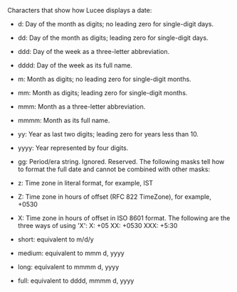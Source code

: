 Characters that show how Lucee displays a date:
- d: Day of the month as digits; no leading zero for single-digit days.
- dd: Day of the month as digits; leading zero for single-digit days.
- ddd: Day of the week as a three-letter abbreviation.
- dddd: Day of the week as its full name.
- m: Month as digits; no leading zero for single-digit months.
- mm: Month as digits; leading zero for single-digit months.
- mmm: Month as a three-letter abbreviation.
- mmmm: Month as its full name.
- yy: Year as last two digits; leading zero for years less than 10.
- yyyy: Year represented by four digits.
- gg: Period/era string. Ignored. Reserved. The following masks tell how to format the full date and cannot be combined with other masks:
- z: Time zone in literal format, for example, IST
- Z: Time zone in hours of offset (RFC 822 TimeZone), for example, +0530
- X: Time zone in hours of offset in ISO 8601 format. The following are the three ways of using 'X':
         X: +05
         XX: +0530
         XXX: +5:30

- short: equivalent to m/d/y
- medium: equivalent to mmm d, yyyy
- long: equivalent to mmmm d, yyyy
- full: equivalent to dddd, mmmm d, yyyy